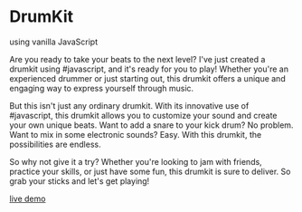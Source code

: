 # DrumKit
using vanilla JavaScript 

Are you ready to take your beats to the next level? I've just created a drumkit using #javascript, and it's ready for you to play! Whether you're an experienced drummer or just starting out, this drumkit offers a unique and engaging way to express yourself through music.

But this isn't just any ordinary drumkit. With its innovative use of #javascript, this drumkit allows you to customize your sound and create your own unique beats. Want to add a snare to your kick drum? No problem. Want to mix in some electronic sounds? Easy. With this drumkit, the possibilities are endless.

So why not give it a try? Whether you're looking to jam with friends, practice your skills, or just have some fun, this drumkit is sure to deliver. So grab your sticks and let's get playing!

[live demo](https://raw.githack.com/jobitoalv/DrumKit/main/index.html)

